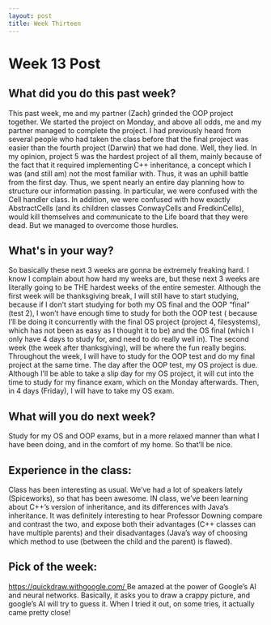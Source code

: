 ```yaml
---
layout: post
title: Week Thirteen
---
```


<h1> Week 13 Post </h1>
<h2>What did you do this past week? </h2>
This past week, me and my partner (Zach) grinded the OOP project together. We started the project on Monday, and above all odds, me and my partner managed to complete the project. I had previously heard from several people who had taken the class before that the final project was easier than the fourth project (Darwin) that we had done. Well, they lied. In my opinion, project 5 was the hardest project of all them, mainly because of the fact that it required implementing C++ inheritance, a concept which I was (and still am) not the most familiar with.  Thus, it was an uphill battle from the first day. Thus, we spent nearly an entire day planning how to structure our information passing. In particular, we were confused with the Cell handler class. In addition, we were confused with how exactly AbstractCells (and its children classes ConwayCells and FredkinCells), would kill themselves and communicate to the Life board that they were dead. But we managed to overcome those hurdles.  
<h2>What's in your way?</h2>
So basically these next 3 weeks are gonna be extremely freaking hard. I know I complain about how hard my weeks are, but these next 3 weeks are literally going to be THE hardest weeks of the entire semester. Although the first week will be thanksgiving break, I will still have to start studying, because if I don’t start studying for both my OS final and the OOP “final” (test 2), I won’t have enough time to study for both the OOP test ( because I’ll be doing it concurrently with the final OS project (project 4, filesystems), which has not been as easy as I thought it to be) and the OS final (which I only have 4 days to study for, and need to do really well in). The second week (the week after thanksgiving), will be where the fun really begins. Throughout the week, I will have to study for the OOP test and do my final project at the same time. The day after the OOP test, my OS project is due. Although I’ll be able to take a slip day for my OS project, it will cut into the time to study for my finance exam, which on the Monday afterwards. Then, in 4 days (Friday), I will have to take my OS exam.
<h2>What will you do next week?</h2>
Study for my OS and OOP exams, but in a more relaxed manner than what I have been doing, and in the comfort of my home. So that’ll be nice. 
<h2>Experience in the class:</h2>
Class has been interesting as usual. We’ve had a lot of speakers lately (Spiceworks), so that has been awesome. IN class, we’ve been learning about C++’s version of inheritance, and its differences with Java’s inheritance. It was definitely interesting to hear Professor Downing compare and contrast the two, and expose both their advantages (C++ classes can have multiple parents) and their disadvantages (Java’s way of choosing which method to use (between the child and the parent) is flawed).
<h2>Pick of the week:</h2>
<a href = "https://quickdraw.withgoogle.com/"> https://quickdraw.withgoogle.com/ </a>
Be amazed at the power of Google’s AI and neural networks. Basically, it asks you to draw a crappy picture, and google’s AI will try to guess it. When I tried it out, on some tries, it actually came pretty close!
